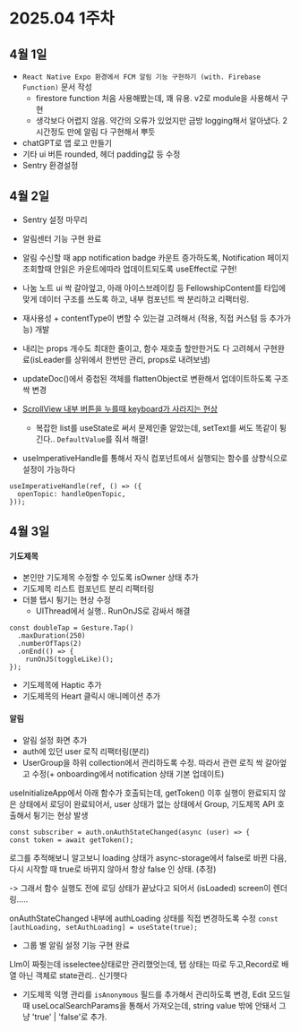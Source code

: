 # 2025.04 1주차

## 4월 1일

- `React Native Expo 환경에서 FCM 알림 기능 구현하기 (with. Firebase Function)` 문서 작성
	- firestore function 처음 사용해봤는데, 꽤 유용. v2로 module을 사용해서 구현
	- 생각보다 어렵지 않음. 약간의 오류가 있었지만 금방 logging해서 알아냈다. 2시간정도 만에 알림 다 구현해서 뿌듯
- chatGPT로 앱 로고 만들기
- 기타 ui 버튼 rounded, 헤더 padding값 등 수정
- Sentry 환경설정

## 4월 2일

- Sentry 설정 마무리

- 알림센터 기능 구현 완료

- 알림 수신할 때 app notification badge 카운트 증가하도록, Notification 페이지 조회할때 안읽은 카운트에따라 업데이트되도록 useEffect로 구현!

- 나눔 노트 ui 싹 갈아엎고, 아래 아이스브레이킹 등 FellowshipContent를 타입에 맞게 데이터 구조를 쓰도록 하고, 내부 컴포넌트 싹 분리하고 리팩터링.
- 재사용성 + contentType이 변할 수 있는걸 고려해서 (적용, 직접 커스텀 등 추가가능) 개발
- 내리는 props 개수도 최대한 줄이고, 함수 재호출 할만한거도 다 고려헤서 구현완료(isLeader를 상위에서 한번만 관리, props로 내려보냄)

- updateDoc()에서 중첩된 객체를 flattenObject로 변환해서 업데이트하도록 구조 싹 변경

- [ScrollView 내부 버튼을 누를때 keyboard가 사라지는 현상](../../react_native/error_log/keyboard_tap.md)
  - 복잡한 list를 useState로 써서 문제인줄 알았는데, setText를 써도 똑같이 튕긴다.. `DefaultValue`를 줘서 해결!
- useImperativeHandle를 통해서 자식 컴포넌트에서 실행되는 함수를 상향식으로 설정이 가능하다
```tsx
useImperativeHandle(ref, () => ({
  openTopic: handleOpenTopic,
}));
```

## 4월 3일

#### 기도제목
- 본인만 기도제목 수정할 수 있도록 isOwner 상태 추가
- 기도제목 리스트 컴포넌트 분리 리팩터링
- 더블 탭시 튕기는 현상 수정
	- UIThread에서 실행.. RunOnJS로 감싸서 해결
```tsx
const doubleTap = Gesture.Tap()
  .maxDuration(250)
  .numberOfTaps(2)
  .onEnd(() => {
    runOnJS(toggleLike)();
});
```
- 기도제목에 Haptic 추가
- 기도제목의 Heart 클릭시 애니메이션 추가

#### 알림
- 알림 설정 화면 추가
- auth에 있던 user 로직 리팩터링(분리)
- UserGroup을 하위 collection에서 관리하도록 수정. 따라서 관련 로직 싹 갈아엎고 수정(+ onboarding에서 notification 상태 기본 업데이트)

useInitializeApp에서 아래 함수가 호출되는데, getToken() 이후 실행이 완료되지 않은 상태에서 로딩이 완료되어서, user 상태가 없는 상태에서 Group, 기도제목 API 호출해서 튕기는 현상 발생

```tsx
const subscriber = auth.onAuthStateChanged(async (user) => {
const token = await getToken();
```

로그를 추적해보니 알고보니 loading 상태가 async-storage에서 false로 바뀐 다음, 다시 시작할 때 true로 바뀌지 않아서 항상 false 인 상태.  (추정)

-> 그래서 함수 실행도 전에 로딩 상태가 끝났다고 되어서 (isLoaded) screen이 렌더링.....

onAuthStateChanged 내부에 authLoading 상태를 직접 변경하도록 수정
`const [authLoading, setAuthLoading] = useState(true);`

- 그룹 별 알림 설정 기능 구현 완료

Llm이 짜줫는데 isselectee상태로만 관리했엇는데, 탭 상태는 따로 두고,Record로 배열 아닌 객체로 state관리.. 신기햇다

- 기도제목 익명 관리를 `isAnonymous` 필드를 추가해서 관리하도록 변경, Edit 모드일 때 useLocalSearchParams을 통해서 가져오는데, string value 밖에 안돼서 그냥 'true' | 'false'로 추가.
